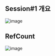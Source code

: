 ## Session#1 개요
![image](https://user-images.githubusercontent.com/68372094/156681855-cfdf5933-f93a-41d1-b61d-0ba910a8151c.png)

## RefCount
![image](https://user-images.githubusercontent.com/68372094/156686198-d2ea80e5-6b27-4fbc-973c-be0c3219c6d1.png)
